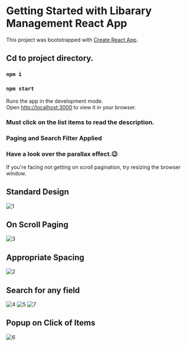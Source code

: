# Getting Started with Libarary Management React App

This project was bootstrapped with [Create React App](https://github.com/facebook/create-react-app).

## Cd to project directory.

### `npm i`

### `npm start`

Runs the app in the development mode.\
Open [http://localhost:3000](http://localhost:3000) to view it in your browser.

### Must click on the list items to read the description.
### Paging and Search Filter Applied
### Have a look over the parallax effect.😉
If you're facing not getting on scroll pagination, try resizing the browser window.

## Standard Design
![1](https://user-images.githubusercontent.com/67586389/201453287-d26c464d-f841-40ef-a963-618749273a40.png)
## On Scroll Paging
![3](https://user-images.githubusercontent.com/67586389/201453306-23aa0cf9-acf5-4eb4-be31-3b5e17008388.png)
## Appropriate Spacing
![2](https://user-images.githubusercontent.com/67586389/201453303-8d15f9e6-b9ad-4efe-aade-fe3fbbeaafba.png)
## Search for any field
![4](https://user-images.githubusercontent.com/67586389/201453307-d5722ef6-78ce-4520-8d88-e4d76bf578a5.png)
![5](https://user-images.githubusercontent.com/67586389/201453284-4e9bafeb-c2ed-4d11-8ac5-b7c4fa9a6791.png)
![7](https://user-images.githubusercontent.com/67586389/201453690-624d1f03-fcd7-4ef4-90e3-3bbe819af7f0.png)
## Popup on Click of Items
![6](https://user-images.githubusercontent.com/67586389/201453500-f50637ca-8017-482b-9861-54342e5bf2c2.png)

